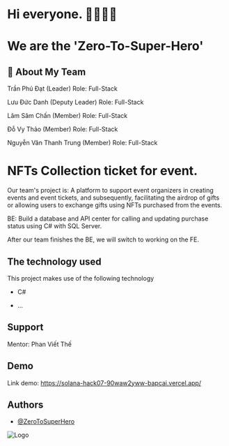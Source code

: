 
# Hi everyone. 👋👋👋👋
# We are the 'Zero-To-Super-Hero' 



## 🚀 About My Team
Trần Phú Đạt (Leader) Role: Full-Stack

Lưu Đức Danh (Deputy Leader) Role: Full-Stack

Lâm Sâm Chấn (Member) Role: Full-Stack

Đỗ Vy Thảo (Member) Role: Full-Stack

Nguyễn Văn Thanh Trung (Member) Role: Full-Stack


# NFTs Collection ticket for event.

Our team's project is: A platform to support event organizers in creating events and event tickets, and subsequently, facilitating the airdrop of gifts or allowing users to exchange gifts using NFTs purchased from the events.

BE: Build a database and API center for calling and updating purchase status using C# with SQL Server.

After our team finishes the BE, we will switch to working on the FE.
 
## The technology used

This project makes use of the following technology

- C#

- ...

## Support

 Mentor: Phan Viết Thế


## Demo

Link demo: https://solana-hack07-90waw2yww-bapcai.vercel.app/


## Authors

- [@ZeroToSuperHero](https://github.com/Zero-To-Super-Hero)


![Logo](https://scontent.fsgn5-5.fna.fbcdn.net/v/t39.30808-6/366632615_1669177740233611_2633911231662226355_n.jpg?_nc_cat=100&ccb=1-7&_nc_sid=e3f864&_nc_ohc=7YWC_oA1zZUAX-YeNa0&_nc_ht=scontent.fsgn5-5.fna&oh=00_AfBkYo8pAFftbIed1PnaunkHcLF6NpR2qSOqUnXq5PSfKQ&oe=64EC8B27)

